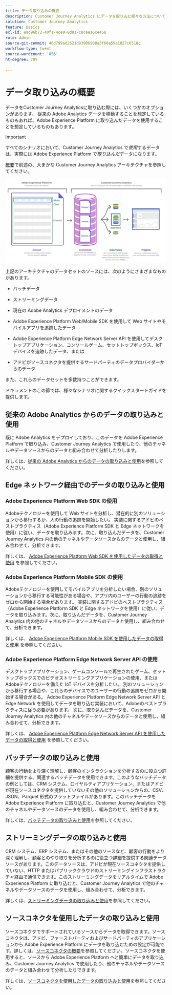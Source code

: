 ```yaml
---
title: データ取り込みの概要
description: Customer Journey Analytics にデータを取り込む様々な方法について
solution: Customer Journey Analytics
feature: Basics
exl-id: ead96b72-40f1-4ce9-8d91-c8ceea6c4458
role: Admin
source-git-commit: 46d799ad2621d83906908a3f60a59a1027c6518c
workflow-type: tm+mt
source-wordcount: '856'
ht-degree: 70%

---
```


# データ取り込みの概要

データをCustomer Journey Analyticsに取り込む際には、いくつかのオプションがあります。 従来の Adobe Analytics データを移動することを想定しているものもあれば、Adobe Experience Platform に取り込んだデータを使用することを想定しているものもあります。

>[!IMPORTANT]
>
>すべてのシナリオにおいて、Customer Journey Analytics で&#x200B;_使用_&#x200B;するデータは、実際には Adobe Experience Platform で&#x200B;_取り込んだ_&#x200B;データになります。


[概要](https://experienceleague.adobe.com/docs/analytics-platform/using/cja-overview/cja-overview.html?lang=ja)で前述の、大まかな Customer Journey Analytics アーキテクチャを参照してください。

![Customer Journey Analyticsアーキテクチャ（この節で説明）](./assets/cja-architecture.png)

上記のアーキテクチャのデータセットのソースには、次のようにさまざまなものがあります。

- バッチデータ

- ストリーミングデータ

- 現在の Adobe Analytics デプロイメントのデータ

- Adobe Experience Platform Web/Mobile SDK を使用して Web サイトやモバイルアプリを追跡したデータ

- Adobe Experience Platform Edge Network Server API を使用してデスクトップアプリケーション、コンソールゲーム、セットトップボックス、IoT デバイスを追跡したデータ、または

- アドビがソースコネクタを提供するサードパーティのデータプロバイダーからのデータ

また、これらのデータセットを多数持つことができます。

ドキュメントのこの節では、様々なシナリオに関するクイックスタートガイドを提供します。

## 従来の Adobe Analytics からのデータの取り込みと使用

既に Adobe Analytics をデプロイしており、このデータを Adobe Experience Platform で取り込み、Customer Journey Analytics で使用したり、他のチャネルやデータソースからのデータと組み合わせて分析したりします。

詳しくは、[従来の Adobe Analytics からのデータの取り込みと使用](./analytics.md)を参照してください。


## Edge ネットワーク経由でのデータの取り込みと使用

### Adobe Experience Platform Web SDK の使用

Adobeテクノロジーを使用して Web サイトを分析し、潜在的に別のソリューションから移行するか、人の行動の追跡を開始したい。 実装に関するアドビのベストプラクティス（Adobe Experience Platform SDK と Edge ネットワークを使用）に従い、データを取り込みます。次に、取り込んだデータを、Customer Journey Analytics 内の他のチャネルやデータソースからのデータと使用し、組み合わせて、分析できます。

詳しくは、 [Adobe Experience Platform Web SDK を使用したデータの取得と使用](./aepwebsdk.md) を参照してください。

### Adobe Experience Platform Mobile SDK の使用

Adobeテクノロジーを使用してモバイルアプリを分析したい場合、別のソリューションから移行する可能性がある場合や、アプリ内のユーザーの行動の追跡をゼロから開始する場合があります。 実装に関するアドビのベストプラクティス（Adobe Experience Platform SDK と Edge ネットワークを使用）に従い、データを取り込みます。次に、取り込んだデータを、Customer Journey Analytics 内の他のチャネルやデータソースからのデータと使用し、組み合わせて、分析できます。

詳しくは、 [Adobe Experience Platform Mobile SDK を使用したデータの取得と使用](./aepmobilesdk.md) を参照してください。

### Adobe Experience Platform Edge Network Server API の使用

デスクトップアプリケーション、ゲームコンソールで再生されたゲーム、セットトップボックスでのビデオストリーミングアプリケーションの使用、またはAdobeテクノロジーを備えた IoT デバイスを分析したい。 別のソリューションから移行する場合や、これらのデバイスでのユーザーの行動の追跡をゼロから開始する場合がある。 Adobe Experience Platform Edge Network Server API と Edge Network を使用してデータを取り込む実装において、Adobeのベストプラクティスに従う必要があります。 次に、取り込んだデータを、Customer Journey Analytics 内の他のチャネルやデータソースからのデータと使用し、組み合わせて、分析できます。

詳しくは、 [Adobe Experience Platform Edge Network Server API を使用したデータの取得と使用](./serverapi.md) を参照してください。

## バッチデータの取り込みと使用

顧客の行動をより深く理解し、顧客のインタラクションを分析するのに役立つ詳細を提供する、関連するバッチデータを使用できます。このようなバッチデータの例としては、CRM システム、ロイヤルティアプリケーション、またはアドビが現在ソースコネクタを提供していないその他のソリューションからの、CSV、JSON、Parquet 形式のフラットファイルがあります。このバッチデータを Adobe Experience Platform に取り込むと、Customer Journey Analytics で他のチャネルやデータソースのデータを使用し、組み合わせて、分析できます。

詳しくは、[バッチデータの取り込みと使用](./batch.md)を参照してください。

## ストリーミングデータの取り込みと使用

CRM システム、ERP システム、またはその他のソースなど、顧客の行動をより深く理解し、顧客とのやり取りを分析するのに役立つ詳細を提供する関連データソースがあります。このデータソースは、アドビが現在ソースコネクタを提供していない、HTTP またはパブリッククラウドのストリーミングインフラストラクチャ経由で通信できます。このストリーミングデータをリアルタイムで Adobe Experience Platform に取り込むと、Customer Journey Analytics で他のチャネルやデータソースのデータを使用し、組み合わせて、分析できます。

詳しくは、[ストリーミングデータの取り込みと使用](./streaming.md)を参照してください。

## ソースコネクタを使用したデータの取り込みと使用

ソースコネクタでサポートされているソースからデータを取得できます。ソースコネクタは、アドビ、ファーストパーティおよびサードパーティのアプリケーションから Adobe Experience Platform にデータを取り込むための設定が可能です。詳しくは、[ソースコネクタの概要](https://experienceleague.adobe.com/docs/experience-platform/sources/home.html?lang=ja)を参照してください。ソースコネクタを使用すると、ソースから Adobe Experience Platform へと簡単にデータを取り込み、Customer Journey Analytics で使用したり、他のチャネルやデータソースのデータと組み合わせて分析したりできます。

詳しくは、[ソースコネクタを使用したデータの取り込みと使用](./sources.md)を参照してください。
